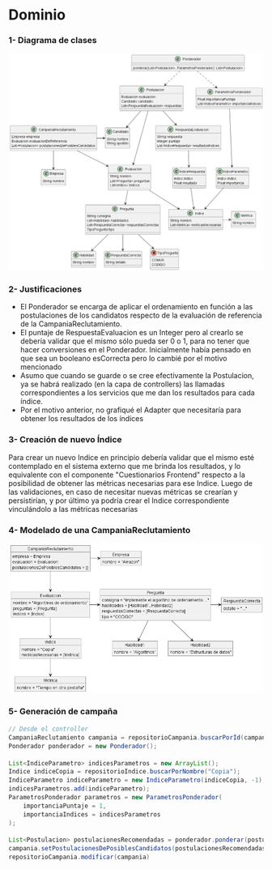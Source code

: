 # Dominio
### 1- Diagrama de clases
![Diagrama de clases](img.png)

### 2- Justificaciones

- El Ponderador se encarga de aplicar el ordenamiento en función a las postulaciones de los candidatos
respecto de la evaluación de referencia de la CampaniaReclutamiento.
- El puntaje de RespuestaEvaluacion es un Integer pero al crearlo se debería validar que el mismo
sólo pueda ser 0 o 1, para no tener que hacer conversiones en el Ponderador.
Inicialmente había pensado en que sea un booleano esCorrecta pero lo cambié por el motivo mencionado
- Asumo que cuando se guarde o se cree efectivamente la Postulacion, ya se habrá realizado (en la capa de controllers)
las llamadas correspondientes a los servicios que me dan los resultados para cada índice.
- Por el motivo anterior, no grafiqué el Adapter que necesitaría para obtener los resultados de los índices

### 3- Creación de nuevo Índice
Para crear un nuevo Indice en principio debería validar que el mismo esté contemplado en el sistema externo
que me brinda los resultados, y lo equivalente con el componente "Cuestionarios Frontend" respecto a la posibilidad
de obtener las métricas necesarias para ese Indice.
Luego de las validaciones, en caso de necesitar nuevas métricas se crearían y persistirían, y por último ya podría
crear el Indice correspondiente vinculándolo a las métricas necesarias

### 4- Modelado de una CampaniaReclutamiento
![Diagrama de objetos](img_1.png)

### 5- Generación de campaña
```java
// Desde el controller
CampaniaReclutamiento campania = repositorioCampania.buscarPorId(campaniaId)
Ponderador ponderador = new Ponderador();

List<IndiceParametro> indicesParametros = new ArrayList();
Indice indiceCopia = repositorioIndice.buscarPorNombre("Copia");
IndiceParametro indiceParametro = new IndiceParametro(indiceCopia, -1);
indicesParametros.add(indiceParametro);
ParametrosPonderador parametros = new ParametrosPonderador(
    importanciaPuntaje = 1,
    importanciaIndices = indicesParametros
);

List<Postulacion> postulacionesRecomendadas = ponderador.ponderar(postulaciones, parametros);
campania.setPostulacionesDePosiblesCandidatos(postulacionesRecomendadas);
repositorioCampania.modificar(campania)
```

